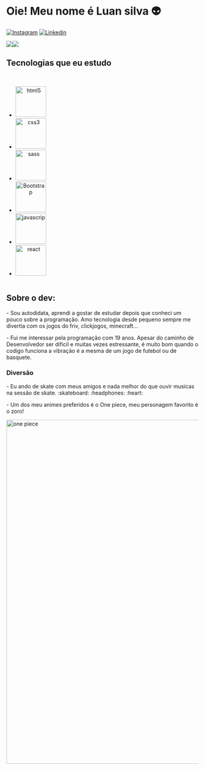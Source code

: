 
# Oie! Meu nome é Luan silva 👽  

[![Instagram](https://img.shields.io/badge/Instagram-E4405F?style=for-the-badge&logo=instagram&logoColor=white)](https://www.instagram.com/luaan.dev/)
[![Linkedin](https://img.shields.io/badge/LinkedIn-0077B5?style=for-the-badge&logo=linkedin&logoColor=white)](https://www.linkedin.com/in/luan-da-silva-7b08aa216/)

<div stylr="margin-bottom:10px">
  <div style="display: flex; align-items: flex-start;">
    <img src="https://github-readme-stats.vercel.app/api?username=Luaanslv&show_icons=true&title_color=ffffff&icon_color=34abeb&text_color=daf7dc&bg_color=151515"/><img src="https://github-readme-stats.vercel.app/api/top-langs/?username=Luaanslv&layout=compact&show_icons=true&title_color=ffffff&icon_color=34abeb&text_color=daf7dc&bg_color=151515"/>
  </div>
</div>


## Tecnologias que eu estudo

<div style="display:inline-block"></br>
<ul>
  <li><img style = "text-align:center; width:80px;" alt="html5" src="https://cdn.jsdelivr.net/gh/devicons/devicon/icons/html5/html5-plain-wordmark.svg"></li>
  <li><img style = "text-align:center; width:80px; " alt="css3" src="https://cdn.jsdelivr.net/gh/devicons/devicon/icons/css3/css3-plain-wordmark.svg"></li>
  <li><img style = "text-align:center; width:80px;" alt="sass" src="https://cdn.jsdelivr.net/gh/devicons/devicon/icons/sass/sass-original.svg"> </li>
  <li><img style = "text-align:center; width:80px; " alt="Bootstrap" src="https://cdn.jsdelivr.net/gh/devicons/devicon/icons/bootstrap/bootstrap-plain-wordmark.svg"> 
</li>
  <li><img style = "text-align:cente; width:80px;" alt="javascrip" src="https://cdn.jsdelivr.net/gh/devicons/devicon/icons/javascript/javascript-plain.svg"></li>
  <li><img style = "text-align:center; width:80px;" alt="react" src="https://cdn.jsdelivr.net/gh/devicons/devicon/icons/react/react-original-wordmark.svg"></li>
</ul>
</div>
</br>

## Sobre o dev:

<p>- Sou autodidata, aprendi a gostar de estudar depois que conheci um pouco sobre a programação. Amo tecnologia desde pequeno sempre me divertia com os jogos do friv, clickjogos, minecraft...</p>
<p>- Fui me interessar pela programação com 19 anos. Apesar do caminho de Desenvolvedor ser dificil e muitas vezes estressante, é muito bom quando o codigo funciona a vibração é a mesma de um jogo de futebol ou de basquete.</p>

### Diversão
   <p>- Eu ando de skate com meus amigos e nada melhor do que ouvir musicas na sessão de skate. :skateboard: :headphones: :heart: </p>
   <p>- Um dos meu animes preferidos é o One piece, meu personagem favorito é o zoro!</p>
   <p><img src="https://i.redd.it/dugp7t2x67631.gif" alt="one piece" width="900" align="center"></p>


